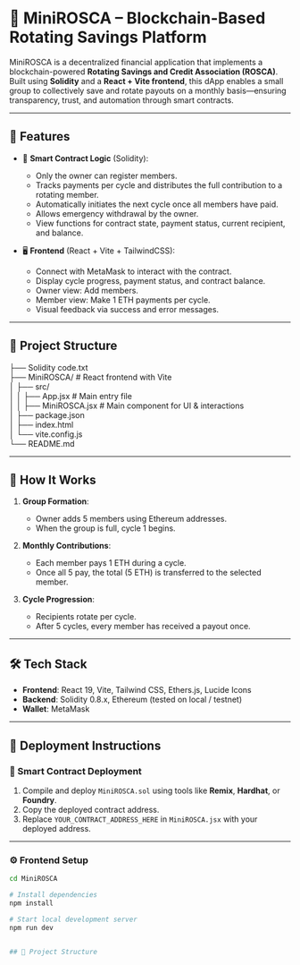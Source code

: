 # 💸 MiniROSCA – Blockchain-Based Rotating Savings Platform


MiniROSCA is a decentralized financial application that implements a blockchain-powered **Rotating Savings and Credit Association (ROSCA)**. Built using **Solidity** and a **React + Vite frontend**, this dApp enables a small group to collectively save and rotate payouts on a monthly basis—ensuring transparency, trust, and automation through smart contracts.

---

## 🚀 Features

- 🔐 **Smart Contract Logic** (Solidity):
  - Only the owner can register members.
  - Tracks payments per cycle and distributes the full contribution to a rotating member.
  - Automatically initiates the next cycle once all members have paid.
  - Allows emergency withdrawal by the owner.
  - View functions for contract state, payment status, current recipient, and balance.

- 🖥️ **Frontend** (React + Vite + TailwindCSS):
  - Connect with MetaMask to interact with the contract.
  - Display cycle progress, payment status, and contract balance.
  - Owner view: Add members.
  - Member view: Make 1 ETH payments per cycle.
  - Visual feedback via success and error messages.

---  

## 📂 Project Structure  
├── Solidity code.txt  
├── MiniROSCA/ # React frontend with Vite  
│ ├── src/  
│ │ ├── App.jsx # Main entry file  
│ │ ├── MiniROSCA.jsx # Main component for UI & interactions  
│ ├── package.json  
│ ├── index.html  
│ └── vite.config.js  
└── README.md  


---

## 🧪 How It Works

1. **Group Formation**:
   - Owner adds 5 members using Ethereum addresses.
   - When the group is full, cycle 1 begins.

2. **Monthly Contributions**:
   - Each member pays 1 ETH during a cycle.
   - Once all 5 pay, the total (5 ETH) is transferred to the selected member.

3. **Cycle Progression**:
   - Recipients rotate per cycle.
   - After 5 cycles, every member has received a payout once.

---

## 🛠️ Tech Stack

- **Frontend**: React 19, Vite, Tailwind CSS, Ethers.js, Lucide Icons
- **Backend**: Solidity 0.8.x, Ethereum (tested on local / testnet)
- **Wallet**: MetaMask

---

## 🧾 Deployment Instructions

### 🔧 Smart Contract Deployment

1. Compile and deploy `MiniROSCA.sol` using tools like **Remix**, **Hardhat**, or **Foundry**.
2. Copy the deployed contract address.
3. Replace `YOUR_CONTRACT_ADDRESS_HERE` in `MiniROSCA.jsx` with your deployed address.

---

### ⚙️ Frontend Setup

```bash
cd MiniROSCA

# Install dependencies
npm install

# Start local development server
npm run dev


## 📂 Project Structure

